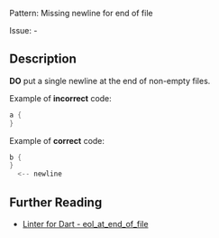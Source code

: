 Pattern: Missing newline for end of file

Issue: -

## Description

**DO** put a single newline at the end of non-empty files.

Example of **incorrect** code:

```dart
a {
}
```

Example of **correct** code:

```dart
b {
}
  <-- newline
```

## Further Reading

* [Linter for Dart - eol_at_end_of_file](https://dart.dev/tools/linter-rules/eol_at_end_of_file)